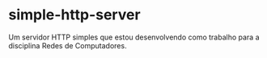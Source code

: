 # simple-http-server

Um servidor HTTP simples que estou desenvolvendo como trabalho para a disciplina Redes de Computadores.